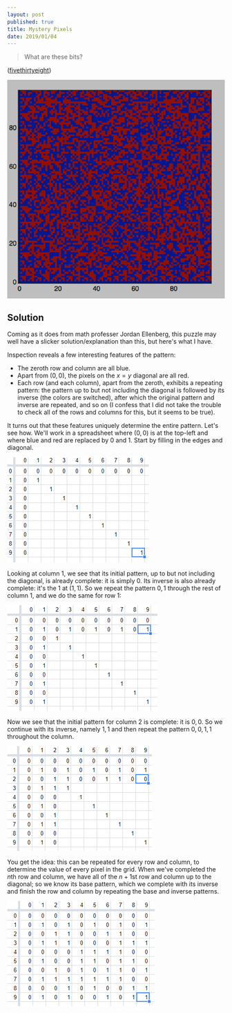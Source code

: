 ```yaml
---
layout: post
published: true
title: Mystery Pixels
date: 2019/01/04
---
```


>What are these bits?

<!--more-->

([fivethirtyeight](https://fivethirtyeight.com/features/what-the-heck-are-these-dang-bits/))

![Pixelized square image.](/img/ellenberg.png)


## Solution

Coming as it does from math professer Jordan Ellenberg, this puzzle may well have a slicker solution/explanation than this, but here's what I have.

Inspection reveals a few interesting features of the pattern: 
- The zeroth row and column are all blue.
- Apart from $(0,0)$, the pixels on the $x=y$ diagonal are all red.
- Each row (and each column), apart from the zeroth, exhibits a repeating pattern: the pattern up to but not including the diagonal is followed by its inverse (the colors are switched), after which the original pattern and inverse are repeated, and so on (I confess that I did not take the trouble to check all of the rows and columns for this, but it seems to be true).

It turns out that these features uniquely determine the entire pattern.  Let's see how. We'll work in a spreadsheet where $(0,0)$ is at the top-left and where blue and red are replaced by $0$ and $1$.  Start by filling in the edges and diagonal.

![Edges and diagonal](/img/1.PNG)

Looking at column $1$, we see that its initial pattern, up to but not including the diagonal, is already complete: it is simply $0$. Its inverse is also already complete: it's the $1$ at $(1,1)$.  So we repeat the pattern $0,1$ through the rest of column $1$, and we do the same for row $1$:

![Row and column 1 complete](/img/2.PNG)

Now we see that the initial pattern for column $2$ is complete: it is $0,0$. So we continue with its inverse, namely $1,1$ and then repeat the pattern $0,0,1,1$ throughout the column.

![Row and column 2 complete](/img/3.PNG)

You get the idea: this can be repeated for every row and column, to determine the value of every pixel in the grid. When we've completed the $n$th row and column, we have all of the $n+1$st row and column up to the diagonal; so we know its base pattern, which we complete with its inverse and finish the row and column by repeating the base and inverse patterns.

![Grid complete](/img/4.PNG)

<br>
